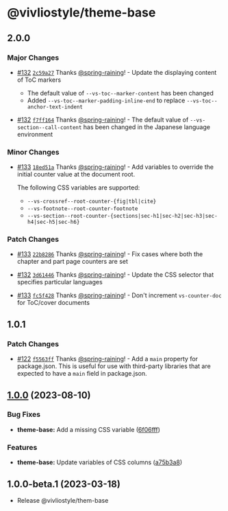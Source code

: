 # @vivliostyle/theme-base

## 2.0.0

### Major Changes

- [#132](https://github.com/vivliostyle/themes/pull/132) [`2c59a27`](https://github.com/vivliostyle/themes/commit/2c59a27b14b3f7c721ba1f4a9bf78e3f1fea4e10) Thanks [@spring-raining](https://github.com/spring-raining)! - Update the displaying content of ToC markers

  - The default value of `--vs-toc--marker-content` has been changed
  - Added `--vs-toc--marker-padding-inline-end` to replace `--vs-toc--anchor-text-indent`

- [#132](https://github.com/vivliostyle/themes/pull/132) [`f7ff164`](https://github.com/vivliostyle/themes/commit/f7ff164f1df5c077c12a644c0b591631cafc4f41) Thanks [@spring-raining](https://github.com/spring-raining)! - The default value of `--vs-section--call-content` has been changed in the Japanese language environment

### Minor Changes

- [#133](https://github.com/vivliostyle/themes/pull/133) [`18ed51a`](https://github.com/vivliostyle/themes/commit/18ed51aea1248c440d1d77b2fab46450844dbbfd) Thanks [@spring-raining](https://github.com/spring-raining)! - Add variables to override the initial counter value at the document root.

  The following CSS variables are supported:

  - `--vs-crossref--root-counter-{fig|tbl|cite}`
  - `--vs-footnote--root-counter-footnote`
  - `--vs-section--root-counter-{sections|sec-h1|sec-h2|sec-h3|sec-h4|sec-h5|sec-h6}`

### Patch Changes

- [#133](https://github.com/vivliostyle/themes/pull/133) [`22b8286`](https://github.com/vivliostyle/themes/commit/22b8286ea5b28532a1cacd4a49a4aff2a886e9ee) Thanks [@spring-raining](https://github.com/spring-raining)! - Fix cases where both the chapter and part page counters are set

- [#132](https://github.com/vivliostyle/themes/pull/132) [`3d61446`](https://github.com/vivliostyle/themes/commit/3d614466d159744f05beed15f9164c036c841934) Thanks [@spring-raining](https://github.com/spring-raining)! - Update the CSS selector that specifies particular languages

- [#133](https://github.com/vivliostyle/themes/pull/133) [`fc5f428`](https://github.com/vivliostyle/themes/commit/fc5f428477a74e52614e9201148df2046ddc8d8b) Thanks [@spring-raining](https://github.com/spring-raining)! - Don't increment `vs-counter-doc` for ToC/cover documents

## 1.0.1

### Patch Changes

- [#122](https://github.com/vivliostyle/themes/pull/122) [`f5563ff`](https://github.com/vivliostyle/themes/commit/f5563ff9930cc5184070e9fd2ccdb16c6dd19ae5) Thanks [@spring-raining](https://github.com/spring-raining)! - Add a `main` property for package.json.
  This is useful for use with third-party libraries that are expected to have a `main` field in package.json.

## [1.0.0](https://github.com/vivliostyle/themes/compare/@vivliostyle/theme-base@1.0.0-beta.1...@vivliostyle/theme-base@1.0.0) (2023-08-10)

### Bug Fixes

- **theme-base:** Add a missing CSS variable ([6f06fff](https://github.com/vivliostyle/themes/commit/6f06fffc1e590d471f2a6a3f81c226e3d3aca9aa))

### Features

- **theme-base:** Update variables of CSS columns ([a75b3a8](https://github.com/vivliostyle/themes/commit/a75b3a8fda8a4bee073163926e0e1d35e23ffc0f))

## 1.0.0-beta.1 (2023-03-18)

- Release @vivliostyle/them-base
